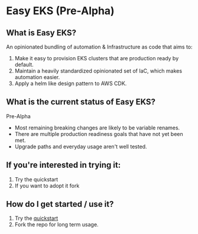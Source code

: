 # Easy EKS (Pre-Alpha)

## What is Easy EKS?
An opinionated bundling of automation & Infrastructure as code that aims to:
1. Make it easy to provision EKS clusters that are production ready by default.
2. Maintain a heavily standardized opinionated set of IaC, which makes automation easier.
3. Apply a helm like design pattern to AWS CDK.

## What is the current status of Easy EKS?
Pre-Alpha
* Most remaining breaking changes are likely to be variable renames.
* There are multiple production readiness goals that have not yet been met.
* Upgrade paths and everyday usage aren't well tested.

## If you're interested in trying it:
1. Try the quickstart
2. If you want to adopt it fork

## How do I get started / use it?
1. Try the [quickstart](./docs/03_Quickstart/Quickstart.md)
2. Fork the repo for long term usage.
